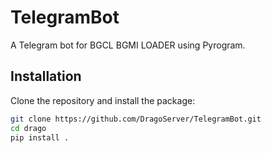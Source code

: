 # TelegramBot

A Telegram bot for BGCL BGMI LOADER using Pyrogram.

## Installation

Clone the repository and install the package:

```bash
git clone https://github.com/DragoServer/TelegramBot.git
cd drago
pip install .
